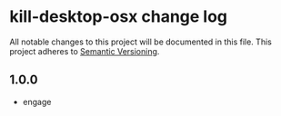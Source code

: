 # kill-desktop-osx change log

All notable changes to this project will be documented in this file.
This project adheres to [Semantic Versioning](http://semver.org/).

## 1.0.0
* engage
